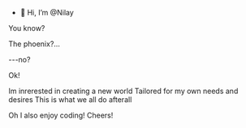 - 👋 Hi, I’m @Nilay

You know?

The phoenix?...

---no? 

Ok!

Im inrerested in creating a new world
Tailored for my own needs and desires
This is what we all do afterall
<!---
Nilaythephoenix/Nilaythephoenix is a ✨ special ✨ repository because its `README.md` (this file) appears on your GitHub profile.
You can click the Preview link to take a look at your changes.
--->
Oh I also enjoy coding! Cheers!
